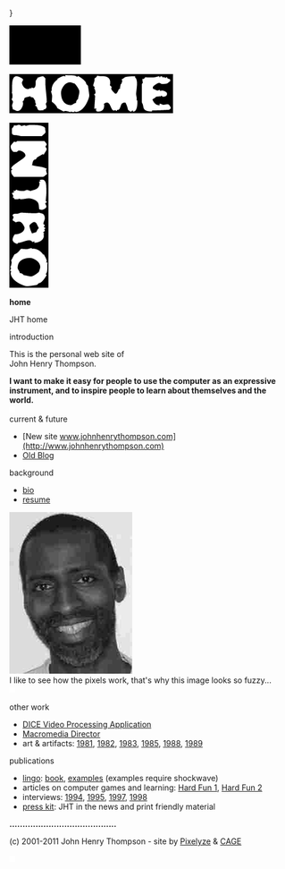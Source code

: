}   

![](images/johnhenry1.gif)

![](images/tin_home.gif)

![](images/tin_intro.gif)

**home**

JHT home

  
introduction

This is the personal web site of  
John Henry Thompson.

**I want to make it easy for people to use the computer as an expressive instrument, and to inspire people to learn about themselves and the world.**  
![](images/spacer.gif)  
current & future

*   [New site www.johnhenrythompson.com](http://www.johnhenrythompson.com)
*   [Old Blog](../blog/index.md)

  
background

*   [bio](bio.md)
*   [resume](resume.md)

![](images/jt_cu.jpg)  
I like to see how the pixels work, that's why this image looks so fuzzy...  
![](images/spacer.gif)

other work

*   [DICE Video Processing Application](newwork.md)
*   [Macromedia Director](http://www.adobe.com/products/director/)
*   art & artifacts: [1981](art1981.md), [1982](art1982.md), [1983](art1983.md), [1985](art1985.md), [1988](art1988.md), [1989](art1989.md)

  
publications

*   [lingo](lingo.md): [book](lingoworkshop.md), [examples](lingoexamples.md) (examples require shockwave)
*   articles on computer games and learning: [Hard Fun 1](hardfun1.md), [Hard Fun 2](hardfun2.md)
*   interviews: [1994](interview1994.md), [1995](interview1995.md), [1997](interview1997.md), [1998](interview1998.md)
*   [press kit](publications.html#presskit): JHT in the news and print friendly material

**.........................................**

(c) 2001-2011 John Henry Thompson - site by [Pixelyze](http://www.pixelyze.com/) & [CAGE](http://www.cage.nl/)

![](images/spacer.gif)